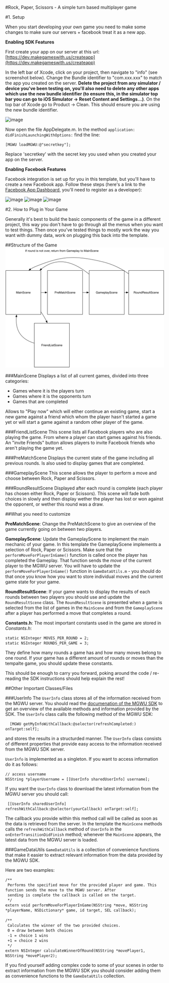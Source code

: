 #Rock, Paper, Scissors - A simple turn based multiplayer game



#1. Setup

When you start developing your own game you need to make some changes to make sure our servers + facebook treat it as a new app.

**Enabling SDK Features**

First create your app on our server at this url: [https://dev.makegameswith.us/createapp](https://dev.makegameswith.us/createapp)

In the left bar of Xcode, click on your project, then navigate to "info" (see screenshot below). Change the Bundle identifier to "com.xxx.xxx" to match the app you created on the server. **Delete the project from any simulator / device you've been testing on, you'll also need to delete any other apps which use the new bundle identifier (to ensure this, in the simulator top bar you can go to iOS Simulator -> Reset Content and Settings...)**. On the top bar of Xcode go to Product -> Clean. This should ensure you are using the new bundle identifier.

![image](https://s3.amazonaws.com/mgwu-misc/mgwuSDK+Tutorial/bundle.png)

Now open the file AppDelegate.m. In the method `application: didFinishLaunchingWithOptions:` find the line:

<!--hfmd>.. sourcecode:: objective-c<hfmd-->

    [MGWU loadMGWU:@"secretkey"];

Replace 'secretkey' with the secret key you used when you created your app on the server. 

**Enabling Facebook Features**

Facebook integration is set up for you in this template, but you'll have to create a new Facebook app. Follow these steps (here's a link to the [Facebook App Dashboard](https://developers.facebook.com/apps/), you'll need to register as a developer):

![image](https://s3.amazonaws.com/mgwu-misc/mgwuSDK+Tutorial/fb1.png)
![image](https://s3.amazonaws.com/mgwu-misc/mgwuSDK+Tutorial/fb2.png)
![image](https://s3.amazonaws.com/mgwu-misc/mgwuSDK+Tutorial/fb3.png)


#2. How to Plug in Your Game


Generally it's best to build the basic components of the game in a different project, this way you don't have to go through all the menus when you want to test things. Then once you've tested things to mostly work the way you want with dummy data, work on plugging this back into the template.


##Structure of the Game
![image](RockPaperScissors_Scenes.png)

###MainScene
Displays a list of all current games, divided into three categories:
- Games where it is the players turn
- Games where it is the opponents turn
- Games that are completed

Allows to "Play now" which will either continue an existing game, start a new game against a friend which whom the player hasn't started a game yet or will start a game against a random other player of the game.

###FriendListScene
This scene lists all Facebook players who are also playing the game. From where a player can start games against his friends. An "invite Friends" button allows players to invite Facebook friends who aren't playing the game yet.

###PreMatchScene
Displays the current state of the game including all previous rounds. Is also used to display games that are completed.

###GameplayScene
This scene allows the player to perform a move and choose between Rock, Paper and Scissors.

###RoundResultScene
Displayed after each round is complete (each player has chosen either Rock, Paper or Scissors). This scene will fade both choices in slowly and then display wether the player has lost or won against the opponent, or wether this round was a draw.


##What you need to customize

**PreMatchScene**:
Change the PreMatchScene to give an overview of the game currently going on between two players.

**GameplayScene**:
Update the GameplayScene to implement the main mechanic of your game. In this template the GameplayScene implements a selection of Rock, Paper or Scissors. Make sure that the `performMoveForPlayerInGame()` function is called once the player has completed the Gameplay. That function sends the *move* of the current player to the MGWU server. You will have to update the `performMoveForPlayerInGame()` function in `GameDataUtils.m` - you should do that once you know how you want to store individual moves and the current game state for your game.

**RoundResultScene**:
If your game wants to display the results of each rounds between two players you should use and update the `RoundResultScene` class. The `RoundResultScene` is presented when a game is selected from the list of games in the `MainScene` and from the `GameplayScene` after a player has performed a move that completes a round.

**Constants.h**:
The most important constants used in the game are stored in *Constants.h*:

	static NSInteger MOVES_PER_ROUND = 2;
	static NSInteger ROUNDS_PER_GAME = 3;
	
They define how many rounds a game has and how many moves belong to one round. If your game has a different amount of rounds or moves than the tempalte game, you should update these constants.

This should be enough to carry you forward, poking around the code / re-reading the SDK instructions should help explain the rest!

##Other Important Classes/Files

###UserInfo
The `UserInfo` class stores all of the information received from the MGWU server. You should read the [documenation of the MGWU SDK](https://s3.amazonaws.com/mgwu/mgwuSDK-instructions.html) to get an overview of the available methods and information provided by the SDK. The `UserInfo` class calls the following method of the MGWU SDK:

	  [MGWU getMyInfoWithCallback:@selector(refreshCompleted:) onTarget:self];

and stores the results in a structurded manner. The `UserInfo` class consists of different properties that provide easy access to the information received from the MGWU SDK server.

`UserInfo` is implemented as a singleton. If you want to access information do it as follows:
 
 	// access username
 	NSString *playerUsername = [[UserInfo sharedUserInfo] username];

 If you want the `UserInfo` class to download the latest information from the MGWU server you should call:
 
	 [[UserInfo sharedUserInfo] refreshWithCallback:@selector(yourCallback) onTarget:self];

The callback you provide within this method call will be called as soon as the data is retrieved from the server. In the template the `MainScene` methods calls the `refreshWithCallback` method of `UserInfo` in the `onEnterTransitionDidFinish` method; whenever the `MainScene` appears, the latest data from the MGWU server is loaded.


###GameDataUtils
`GameDataUtils` is a collection of convenience functions that make it easier to extract relevant information from the data provided by the MGWU SDK.

Here are two examples:

    /** 
     Performs the specified move for the provided player and game. This function sends the move to the MGWU server. After
     sending is complete the callback is called on the target.
     */
    extern void performMoveForPlayerInGame(NSString *move, NSString *playerName, NSDictionary* game, id target, SEL callback);

    /**
     Calculates the winner of the two provided choices.
     0 = draw between both choices
     -1 = choice 1 wins
     +1 = choice 2 wins
     */
    extern NSInteger calculateWinnerOfRound(NSString *movePlayer1, NSString *movePlayer2);
    
If you find yourself adding complex code to some of your scenes in order to extract information from the MGWU SDK you should consider adding them as convenience functions to the `GameDataUtils` collection.
	